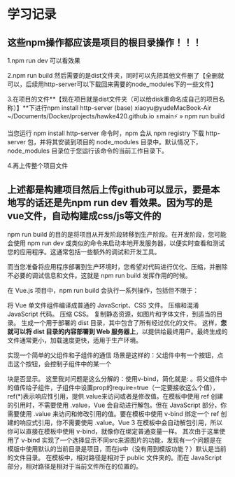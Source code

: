 # 学习记录
## 这些npm操作都应该是项目的根目录操作！！！
1.npm run dev 可以看效果

2.npm run build 然后需要的是dist文件夹，同时可以先把其他文件删了【全删就可以，后续用http-server可以下载回来需要的node_modules下的一些文件】

3.在项目的文件**【现在项目就是dist文件夹（可以给disk重命名成自己的项目名称）】**下进行npm install http-server
(base) xiaoyu@yudeMacBook-Air ~/Documents/Docker/projects/hawke420.github.io ±main⚡ » npm run build

当您运行 npm install http-server 命令时，npm 会从 npm registry 下载 http-server 包，并将其安装到项目的 node_modules 目录中。默认情况下，node_modules 目录位于您运行该命令的当前工作目录下。

4.再上传整个项目文件

## 上述都是构建项目然后上传github可以显示，要是本地写的话还是先npm run dev 看效果。因为写的是vue文件，自动构建成css/js等文件的
npm run build 的目的是将项目从开发阶段转移到生产阶段。在开发阶段，您可能会使用 npm run dev 或类似的命令来启动本地开发服务器，以便实时查看和测试您的应用程序。这通常包括一些额外的调试和开发工具。

而当您准备将应用程序部署到生产环境时，您希望对代码进行优化、压缩，并删除不必要的调试信息和文件。这就是 npm run build 发挥作用的时候。

在 Vue.js 项目中，npm run build 会执行一系列操作，包括但不限于：

将 Vue 单文件组件编译成普通的 JavaScript、CSS 文件。
压缩和混淆 JavaScript 代码。
压缩 CSS。
复制静态资源，如图片和字体文件，到适当的目录。
生成一个用于部署的 dist 目录，其中包含了所有经过优化的文件。
这样，**您就可以将 dist 目录的内容部署到 Web 服务器上**，以提供给最终用户。最终生成的文件通常更小，加载速度更快，适用于生产环境。

实现一个简单的父组件和子组件的通信
场景是这样的：父组件中有一个按钮，点击这个按钮，会控制子组件中的某一个<div></div>块是否显示。
这里我对问题是这么分解的：使用v-bind，简化就是: 。将父组件中的值传给子组件，子组件中设置prop的require=true（一定要接收这么个值），ref(*)表示响应性引用，提供.value来访问或者是修改值。在模板中使用 ref 创建的引用时，不需要使用 .value，Vue 会自动进行解包。但在 JavaScript 部分，你需要使用 .value 来访问和修改引用的值。要在模板中使用 v-bind 绑定一个 ref 创建的响应式引用，你不需要使用 .value。Vue 3 在模板中会自动解包引用，所以你可以直接在模板中使用 v-bind，就像你在绑定普通变量一样。
其次由于这里使用了 v-bind 实现了一个选择显示不同src来源图片的功能，发现有一个问题是在模版中使用默认的当前目录是项目，而在js中（没有用到模版功能？）默认是当前的文件目录。
在模板中，相对路径是相对于 public 文件夹的。而在 JavaScript 部分，相对路径是相对于当前文件所在的位置的。